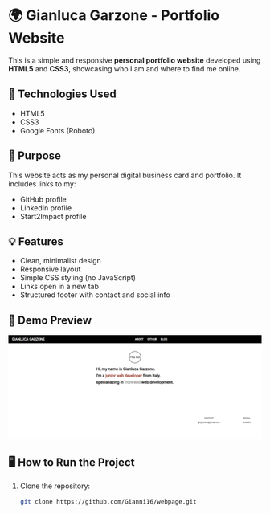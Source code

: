 # 🌍 Gianluca Garzone - Portfolio Website

This is a simple and responsive **personal portfolio website** developed using **HTML5** and **CSS3**, showcasing who I am and where to find me online.

## 🧰 Technologies Used

- HTML5
- CSS3
- Google Fonts (Roboto)

## 🎯 Purpose

This website acts as my personal digital business card and portfolio. It includes links to my:
- GitHub profile
- LinkedIn profile
- Start2Impact profile

## 💡 Features

- Clean, minimalist design
- Responsive layout
- Simple CSS styling (no JavaScript)
- Links open in a new tab
- Structured footer with contact and social info

## 📸 Demo Preview

![Website Preview](screenshot.png)

## 🖥️ How to Run the Project

1. Clone the repository:
   ```bash
   git clone https://github.com/Gianni16/webpage.git
